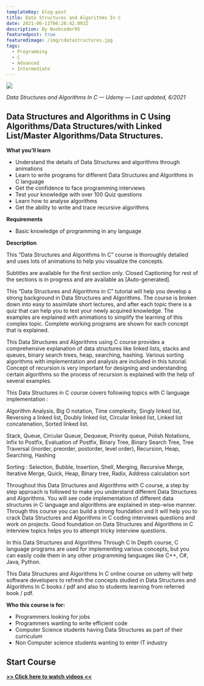 ```yaml
---
templateKey: blog-post
title: Data Structures and Algorithms In C
date: 2021-06-11T06:28:42.093Z
description: By Noobcoder95
featuredpost: true
featuredimage: /img/cdatastructures.jpg
tags:
  - Programming
  - C
  - Advanced
  - Intermediate
---
```

![](/img/cdatastructures.jpg)

*Data Structures and Algorithms In C — Udemy — Last updated, 6/2021*

## Data Structures and Algorithms in C Using Algorithms/Data Structures/with Linked List/Master Algorithms/Data Structures.

**What you’ll learn**

* Understand the details of Data Structures and algorithms through animations
* Learn to write programs for different Data Structures and Algorithms in C language
* Get the confidence to face programming interviews
* Test your knowledge with over 100 Quiz questions
* Learn how to analyse algorithms
* Get the ability to write and trace recursive algorithms


**Requirements**

* Basic knowledge of programming in any language


**Description**

This “Data Structures and Algorithms In C” course is thoroughly detailed and uses lots of animations to help you visualize the concepts.

Subtitles are available for the first section only. Closed Captioning for rest of the sections is in progress and are available as [Auto-generated].

This “Data Structures and Algorithms in C” tutorial will help you develop a strong background in Data Structures and Algorithms. The course is broken down into easy to assimilate short lectures, and after each topic there is a quiz that can help you to test your newly acquired knowledge. The examples are explained with animations to simplify the learning of this complex topic. Complete working programs are shown for each concept that is explained.

This Data Structures and Algorithms using C course provides a comprehensive explanation of data structures like linked lists, stacks and queues, binary search trees, heap, searching, hashing. Various sorting algorithms with implementation and analysis are included in this tutorial. Concept of recursion is very important for designing and understanding certain algorithms so the process of recursion is explained with the help of several examples.

This Data Structures in C course covers following topics with C language implementation :

Algorithm Analysis, Big O notation, Time complexity, Singly linked list, Reversing a linked list, Doubly linked list, Circular linked list, Linked list concatenation, Sorted linked list.

Stack, Queue, Circular Queue, Dequeue, Priority queue, Polish Notations, Infix to Postfix, Evaluation of Postfix, Binary Tree, Binary Search Tree, Tree Traversal (inorder, preorder, postorder, level order), Recursion, Heap, Searching, Hashing

Sorting : Selection, Bubble, Insertion, Shell, Merging, Recursive Merge, Iterative Merge, Quick, Heap, Binary tree, Radix, Address calculation sort

Throughout this Data Structures and Algorithms with C course, a step by step approach is followed to make you understand different Data Structures and Algorithms. You will see code implementation of different data structures in C language and algorithms are explained in step-wise manner. Through this course you can build a strong foundation and it will help you to crack Data Structures and Algorithms in C coding interviews questions and work on projects. Good foundation on Data Structures and Algorithms in C interview topics helps you to attempt tricky interview questions.

In this Data Structures and Algorithms Through C In Depth course, C language programs are used for implementing various concepts, but you can easily code them in any other programming languages like C++, C#, Java, Python.

This Data Structures and Algorithms In C online course on udemy will help software developers to refresh the concepts studied in Data Structures and Algorithms In C books / pdf and also to students learning from referred book / pdf.


**Who this course is for:**

* Programmers looking for jobs
* Programmers wanting to write efficient code
* Computer Science students having Data Structures as part of their curriculum
* Non Computer science students wanting to enter IT industry

## **Start Course**

**[>> Click here to watch videos <<](https://www.fembed.com/p/gle06f-lnzj67gd)**
